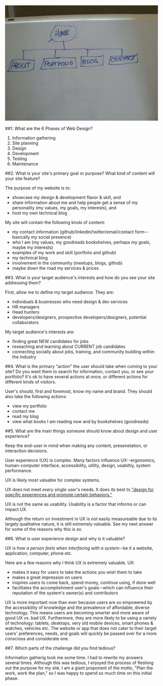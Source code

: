 ![Shea's first site map](imgs/site-map1.jpg)

##1. What are the 6 Phases of Web Design?

1. Information gathering
2. Site planning
3. Design
4. Development
5. Testing
6. Maintenance


##2. What is your site's primary goal or purpose? What kind of content will your site feature?

The purpose of my website is to:

- showcase my design & development flavor & skill, and
- share information about me and help people get a sense of my personality (my values, my goals, my interests), and
- host my own technical blog

My site will contain the following kinds of content:

- my contact information (github/linkedin/twitter/email/contact form--basically my social presence)
- who I am (my values, my goodreads bookshelves, perhaps my goals, maybe my interests)
- examples of my work and skill (portfolio and github)
- my technical blog
- involvement in the community (meetups, blogs, github)
- maybe down the road my services & prices

##3. What is your target audience's interests and how do you see your site addressing them?

First, allow me to define my target audience. They are:

- individuals & businesses who need design & dev services
- HR managers
- Head hunters
- developers/designers, prospective developers/designers, potential collaborators

My target audience's interests are:

- finding great NEW candidates for jobs
- reseaching and learning about CURRENT job candidates
- connecting socially about jobs, training, and community building within the industry


##4. What is the primary "action" the user should take when coming to your site? Do you want them to search for information, contact you, or see your portfolio? It's ok to have several actions at once, or different actions for different kinds of visitors.

User's should, first and foremost, know my name and brand. They should also take the following actions:

- view my portfolio
- contact me
- read my blog
- view what books I am reading now and by bookshelves (goodreads)

##5. What are the main things someone should know about design and user experience?

Keep the end-user in mind when making any content, presenetation, or interaction decisions.

User experience (UX) is complex. Many factors influence UX--ergonomics, human-computer interface, accessibility, utility, design, usabiltiy, system performance.

UX is likely most valuable for complex systems.

UX does not meet *every single* user's needs. It does its best to ["design for specific experiences and promote certain behaviors."](http://www.smashingmagazine.com/2010/10/what-is-user-experience-design-overview-tools-and-resources/)

UX is not the same as usability. Usability is a factor that informs or can impact UX.

Although the return on investment in UX is not easily measureable due to its largely qualitative nature, it is still extremely valuable. See my next answer for some of the reasons why this is so.


##6. What is user experience design and why is it valuable?

UX is *how a person feels* when *interfacing with a system*--be it a website, application, computer, phone etc.

Here are a few reasons why I think UX is extremely valuable. UX:

- makes it easy for users to take the actions you wish them to take
- makes a great impression on users
- inspires users to come back, spend money, continue using, if done well
- facilitates the accomplishment user's goals--which can influence their reputation of the system's owner(s) and contributors

UX is more important now than ever because users are so empowered by the accessibility of knowledge and the prevalence of affordable, diverse technology. This means users are becoming smarter and more aware of good UX vs. bad UX. Furthermore, they are more likely to be using a variety of  technology: tablets, desktops, very old mobile devices, smart phones & watches, vehicles etc. The website or app that does not cater to their target users' preferences, needs, and goals will quickly be passed over for a more conscious and considerate one.


##7. Which parts of the challenge did you find tedious?

Information gatherig took me some time. I had to rewrite my answers several times. Although this was tedious, I enjoyed the process of fleshing out the purpose for my site. I am a giant proponent of the motto, "Plan the work, work the plan," so I was happy to spend so much time on this initial phase.